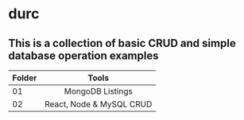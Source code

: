 # durc

## This is a collection of basic CRUD and simple database operation examples

| Folder |          Tools           |
| ------ | :----------------------: |
| 01     |     MongoDB Listings     |
| 02     | React, Node & MySQL CRUD |
